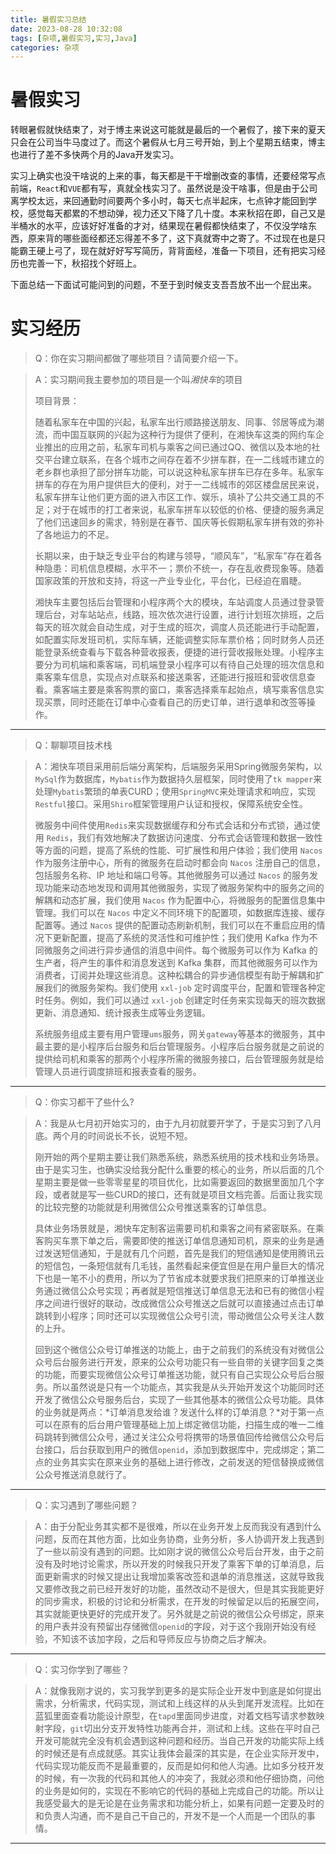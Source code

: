 ```yaml
---
title: 暑假实习总结
date: 2023-08-28 10:32:08
tags: [杂项,暑假实习,实习,Java]
categories: 杂项
---
```


# 暑假实习

转眼暑假就快结束了，对于博主来说这可能就是最后的一个暑假了，接下来的夏天只会在公司当牛马度过了。而这个暑假从七月三号开始，到上个星期五结束，博主也进行了差不多快两个月的Java开发实习。

实习上确实也没干啥说的上来的事，每天都是干干增删改查的事情，还要经常写点前端，`React`和`VUE`都有写，真就全栈实习了。虽然说是没干啥事，但是由于公司离学校太远，来回通勤时间要两个多小时，每天七点半起床，七点钟才能回到学校，感觉每天都累的不想动弹，视力还又下降了几十度。本来秋招在即，自己又是半桶水的水平，应该好好准备的才对，结果现在暑假都快结束了，不仅没学啥东西，原来背的哪些面经都还忘得差不多了，这下真就寄中之寄了。不过现在也是只能霸王硬上弓了，现在就好好写写简历，背背面经，准备一下项目，还有把实习经历也完善一下，秋招找个好班上。

下面总结一下面试可能问到的问题，不至于到时候支支吾吾放不出一个屁出来。

# 实习经历

>Q：你在实习期间都做了哪些项目？请简要介绍一下。

> A：实习期间我主要参加的项目是一个叫*湘快车*的项目
>
> 项目背景：
>
> 随着私家车在中国的兴起，私家车出行顺路接送朋友、同事、邻居等成为潮流，而中国互联网的兴起为这种行为提供了便利，在湘快车这类的网约车企业推出的应用之前，私家车司机与乘客之间已通过QQ、微信以及本地的社交平台建立联系，在各个城市之间存在着不少拼车群，在一二线城市建立的老乡群也承担了部分拼车功能，可以说这种私家车拼车已存在多年。私家车拼车的存在为用户提供巨大的便利，对于一二线城市的郊区楼盘居民来说，私家车拼车让他们更方面的进入市区工作、娱乐，填补了公共交通工具的不足；对于在城市的打工者来说，私家车拼车以较低的价格、便捷的服务满足了他们迅速回乡的需求，特别是在春节、国庆等长假期私家车拼有效的弥补了各地运力的不足。
>
> 长期以来，由于缺乏专业平台的构建与领导，“顺风车”，“私家车”存在着各种隐患：司机信息模糊，水平不一；票价不统一，存在乱收费现象等。随着国家政策的开放和支持，将这一产业专业化，平台化，已经迫在眉睫。
>
> 湘快车主要包括后台管理和小程序两个大的模块，车站调度人员通过登录管理后台，对车站站点，线路，班次依次进行设置，进行计划班次排班，之后每天的班次就会自动生成，对于生成的班次，调度人员还能进行手动配置，如配置实际发班司机，实际车辆，还能调整实际车票价格；同时财务人员还能登录系统查看与下载各种营收报表，便捷的进行营收报账处理。小程序主要分为司机端和乘客端，司机端登录小程序可以有待自己处理的班次信息和乘客乘车信息，实现点对点联系和接送乘客，还能进行报班和营收信息查看。乘客端主要是乘客购票的窗口，乘客选择乘车起始点，填写乘客信息实现买票，同时还能在订单中心查看自己的历史订单，进行退单和改签等操作。

___

>Q：聊聊项目技术栈

> A：湘快车项目采用前后端分离架构，后端服务采用Spring微服务架构，以`MySql`作为数据库，`Mybatis`作为数据持久层框架，同时使用了`tk mapper`来处理`Mybatis`繁琐的单表CURD；使用`SpringMVC`来处理请求和响应，实现`Restful`接口。采用`Shiro`框架管理用户认证和授权，保障系统安全性。
>
> 微服务中间件使用`Redis`来实现数据缓存和分布式会话和分布式锁，通过使用 `Redis`，我们有效地解决了数据访问速度、分布式会话管理和数据一致性等方面的问题，提高了系统的性能、可扩展性和用户体验；我们使用 `Nacos` 作为服务注册中心，所有的微服务在启动时都会向 `Nacos` 注册自己的信息，包括服务名称、IP 地址和端口号等。其他微服务可以通过 `Nacos` 的服务发现功能来动态地发现和调用其他微服务，实现了微服务架构中的服务之间的解耦和动态扩展，我们使用 `Nacos` 作为配置中心，将微服务的配置信息集中管理。我们可以在 `Nacos` 中定义不同环境下的配置项，如数据库连接、缓存配置等。通过 `Nacos` 提供的配置动态刷新机制，我们可以在不重启应用的情况下更新配置，提高了系统的灵活性和可维护性；我们使用 Kafka 作为不同微服务之间进行异步通信的消息中间件。每个微服务可以作为 Kafka 的生产者，将产生的事件和消息发送到 Kafka 集群，而其他微服务可以作为消费者，订阅并处理这些消息。这种松耦合的异步通信模型有助于解耦和扩展我们的微服务架构。我们使用 `xxl-job` 定时调度平台，配置和管理各种定时任务。例如，我们可以通过 `xxl-job` 创建定时任务来实现每天的班次数据更新、消息通知、统计报表生成等业务逻辑。
>
> 系统服务组成主要有用户管理`ums`服务，网关`gateway`等基本的微服务，其中最主要的是小程序后台服务和后台管理服务。小程序后台服务就是之前说的提供给司机和乘客的那两个小程序所需的微服务接口，后台管理服务就是给管理人员进行调度排班和报表查看的服务。

___

> Q：你实习都干了些什么?

> A：我是从七月初开始实习的，由于九月初就要开学了，于是实习到了八月底。两个月的时间说长不长，说短不短。
>
> 刚开始的两个星期主要让我们熟悉系统，熟悉系统用的技术栈和业务场景。由于是实习生，也确实没给我分配什么重要的核心的业务，所以后面的几个星期主要是做一些零零星星的项目优化，比如需要返回的数据里面加几个字段，或者就是写一些CURD的接口，还有就是项目文档完善。后面让我实现的比较完整的功能就是利用微信公众号推送乘客的订单信息。
>
> 具体业务场景就是，湘快车定制客运需要司机和乘客之间有紧密联系。在乘客购买车票下单之后，需要即使的推送订单信息通知司机，原来的业务是通过发送短信通知，于是就有几个问题，首先是我们的短信通知是使用腾讯云的短信包，一条短信就有几毛钱，虽然看起来便宜但是在用户量巨大的情况下也是一笔不小的费用，所以为了节省成本就要求我们把原来的订单推送业务通过微信公众号实现；再者就是短信推送订单信息无法和已有的微信小程序之间进行很好的联动，改成微信公众号推送之后就可以直接通过点击订单跳转到小程序；同时还可以实现微信公众号引流，带动微信公众号关注人数的上升。
>
> 回到这个微信公众号订单推送的功能上，由于之前我们的系统没有对微信公众号后台服务进行开发，原来的公众号功能只有一些自带的关键字回复之类的功能，而要实现微信公众号订单推送功能，就只有自己实现公众号后台服务。所以虽然说是只有一个功能点，其实我是从头开始开发这个功能同时还开发了微信公众号服务后台，实现了一些其他基本的微信公众号功能。具体的业务就是两点：*订单消息发给谁？发送什么样的订单消息？*对于第一点可以在原有的后台用户管理基础上加上绑定微信功能，扫描生成的唯一二维码跳转到微信公众号，通过关注公众号将携带的场景值回传给微信公众号后台接口，后台获取到用户的微信`openid`，添加到数据库中，完成绑定；第二点的业务其实实在原来业务的基础上进行修改，之前发送的短信替换成微信公众号推送消息就行了。

___

> Q：实习遇到了哪些问题？

> A：由于分配业务其实都不是很难，所以在业务开发上反而我没有遇到什么问题，反而在其他方面，比如业务协商，业务分析，多人协调开发上我遇到了一些以前没有遇到的问题。比如刚才说的微信公众号后台开发，由于之前没有及时地讨论需求，所以开发的时候我只开发了乘客下单的订单消息，后面更新需求的时候又提出让我增加乘客改签和退单的消息推送，这就导致我又要修改我之前已经开发好的功能，虽然改动不是很大，但是其实我能更好的同步需求，积极的讨论和分析需求，在开发的时候留足以后的拓展空间，其实就能更快更好的完成开发了。另外就是之前说的微信公众号绑定，原来的用户表并没有预留出存储微信`openid`的字段，对于这个我刚开始没有经验，不知该不该加字段，之后和导师反应与协商之后才解决。

___

> Q：实习你学到了哪些？

> A：就像我刚才说的，实习我学到更多的是实际企业开发中到底是如何提出需求，分析需求，代码实现，测试和上线这样的从头到尾开发流程。比如在蓝狐里面查看功能设计原型，在`tapd`里面同步进度，对着文档写请求参数映射字段，`git`切出分支开发特性功能再合并，测试和上线。这些在平时自己开发可能就完全没有机会遇到这种问题和经历。当自己开发的功能实际上线的时候还是有点成就感。其实让我体会最深的其实是，在企业实际开发中，代码实现功能反而不是最重要的，反而是如何和他人沟通。比如多分枝开发的时候，有一次我的代码和其他人的冲突了，我就必须和他仔细协商，问他的业务是如何的，实现在不影响它的代码的基础上完成自己的功能。所以让我感受最大的是无论是在业务需求和功能分析上，如果有问题一定要及时的和负责人沟通，而不是自己干自己的，开发不是一个人而是一个团队的事情。

___


